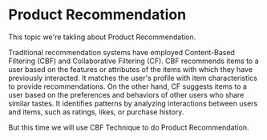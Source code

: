 # Product Recommendation

This topic we're takling about Product Recommendation.

Traditional recommendation systems have employed Content-Based Filtering (CBF) and Collaborative Filtering (CF). 
CBF recommends items to a user based on the features or attributes of the items with which they have previously interacted. 
It matches the user's profile with item characteristics to provide recommendations. On the other hand, CF suggests items to a user based on the preferences and behaviors of other users who share similar tastes. 
It identifies patterns by analyzing interactions between users and items, such as ratings, likes, or purchase history.

But this time we will use CBF Technique to do Product Recommendation. 
